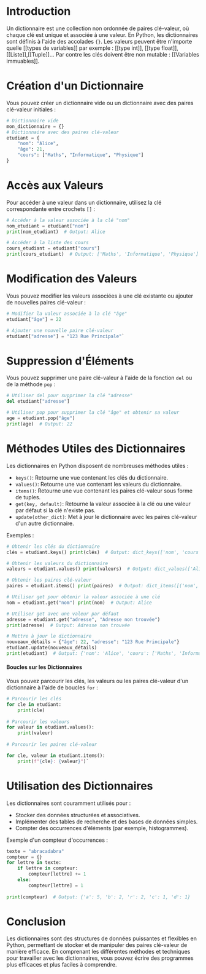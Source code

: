 # Introduction
Un dictionnaire est une collection non ordonnée de paires clé-valeur, où chaque clé est unique et associée à une valeur. En Python, les dictionnaires sont définis à l'aide des accolades `{}`.
Les valeurs peuvent être n'importe quelle [[types de variables]] par exemple : [[type int]], [[type float]], [[Liste]],[[Tuple]]...
Par contre les clés doivent être non mutable : [[Variables immuables]].

# Création d'un Dictionnaire
Vous pouvez créer un dictionnaire vide ou un dictionnaire avec des paires clé-valeur initiales :

```python
# Dictionnaire vide 
mon_dictionnaire = {}  
# Dictionnaire avec des paires clé-valeur 
etudiant = {
	"nom": "Alice",     
	"âge": 21,     
	"cours": ["Maths", "Informatique", "Physique"] 
}
```
# Accès aux Valeurs
Pour accéder à une valeur dans un dictionnaire, utilisez la clé correspondante entre crochets `[]` :

```python
# Accéder à la valeur associée à la clé "nom" 
nom_etudiant = etudiant["nom"] 
print(nom_etudiant)  # Output: Alice 

# Accéder à la liste des cours 
cours_etudiant = etudiant["cours"] 
print(cours_etudiant)  # Output: ['Maths', 'Informatique', 'Physique']
```

# Modification des Valeurs
Vous pouvez modifier les valeurs associées à une clé existante ou ajouter de nouvelles paires clé-valeur :

```python
# Modifier la valeur associée à la clé "âge" 
etudiant["âge"] = 22  

# Ajouter une nouvelle paire clé-valeur 
etudiant["adresse"] = "123 Rue Principale"`
```

# Suppression d'Éléments
Vous pouvez supprimer une paire clé-valeur à l'aide de la fonction `del` ou de la méthode `pop` :

```python
# Utiliser del pour supprimer la clé "adresse" 
del etudiant["adresse"]  

# Utiliser pop pour supprimer la clé "âge" et obtenir sa valeur 
age = etudiant.pop("âge") 
print(age)  # Output: 22
```

# Méthodes Utiles des Dictionnaires
Les dictionnaires en Python disposent de nombreuses méthodes utiles :

- `keys()`: Retourne une vue contenant les clés du dictionnaire.
- `values()`: Retourne une vue contenant les valeurs du dictionnaire.
- `items()`: Retourne une vue contenant les paires clé-valeur sous forme de tuples.
- `get(key, default)`: Retourne la valeur associée à la clé ou une valeur par défaut si la clé n'existe pas.
- `update(other_dict)`: Met à jour le dictionnaire avec les paires clé-valeur d'un autre dictionnaire.

Exemples :
```python
# Obtenir les clés du dictionnaire 
clés = etudiant.keys() print(clés)  # Output: dict_keys(['nom', 'cours'])  

# Obtenir les valeurs du dictionnaire 
valeurs = etudiant.values() print(valeurs)  # Output: dict_values(['Alice', ['Maths', 'Informatique', 'Physique']])  

# Obtenir les paires clé-valeur 
paires = etudiant.items() print(paires)  # Output: dict_items([('nom', 'Alice'), ('cours', ['Maths', 'Informatique', 'Physique'])])  

# Utiliser get pour obtenir la valeur associée à une clé 
nom = etudiant.get("nom") print(nom)  # Output: Alice  

# Utiliser get avec une valeur par défaut 
adresse = etudiant.get("adresse", "Adresse non trouvée") 
print(adresse)  # Output: Adresse non trouvée  

# Mettre à jour le dictionnaire 
nouveaux_détails = {"âge": 22, "adresse": "123 Rue Principale"} 
etudiant.update(nouveaux_détails) 
print(etudiant)  # Output: {'nom': 'Alice', 'cours': ['Maths', 'Informatique', 'Physique'], 'âge': 22, 'adresse': '123 Rue Principale'}`
```
#### Boucles sur les Dictionnaires
Vous pouvez parcourir les clés, les valeurs ou les paires clé-valeur d'un dictionnaire à l'aide de boucles `for` :

``` python
# Parcourir les clés 
for cle in etudiant:     
	print(cle)  
	
# Parcourir les valeurs 
for valeur in etudiant.values(): 
	print(valeur)  
	
# Parcourir les paires clé-valeur 

for cle, valeur in etudiant.items():     
	print(f"{cle}: {valeur}")`
```
# Utilisation des Dictionnaires

Les dictionnaires sont couramment utilisés pour :

- Stocker des données structurées et associatives.
- Implémenter des tables de recherche et des bases de données simples.
- Compter des occurrences d'éléments (par exemple, histogrammes).

Exemple d'un compteur d'occurrences :

```python
texte = "abracadabra" 
compteur = {}  
for lettre in texte:     
	if lettre in compteur:
	    compteur[lettre] += 1     
	else:
	    compteur[lettre] = 1 
	    
print(compteur)  # Output: {'a': 5, 'b': 2, 'r': 2, 'c': 1, 'd': 1}
```

# Conclusion
Les dictionnaires sont des structures de données puissantes et flexibles en Python, permettant de stocker et de manipuler des paires clé-valeur de manière efficace. En comprenant les différentes méthodes et techniques pour travailler avec les dictionnaires, vous pouvez écrire des programmes plus efficaces et plus faciles à comprendre.